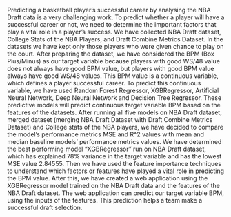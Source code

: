 Predicting a basketball player’s successful career by analysing the NBA Draft data is a very challenging work. To predict whether a player will have a successful career or not, we need to determine the important factors that play a vital role in a player’s success. We have collected NBA Draft dataset, College Stats of the NBA Players, and Draft Combine Metrics Dataset. In the datasets we have kept only those players who were given chance to play on the court. After preparing the dataset, we have considered the BPM (Box Plus/Minus) as our target variable because players with good WS/48 value does not always have good BPM value, but players with good BPM value always have good WS/48 values. This BPM value is a continuous variable, which defines a player successful career. To predict this continuous variable, we have used Random Forest Regressor, XGBRegressor, Artificial Neural Network, Deep Neural Network and Decision Tree Regressor. These predictive models will predict continuous target variable BPM based on the features of the datasets. After running all five models on NBA Draft dataset, merged dataset (merging NBA Draft Dataset with Draft Combine Metrics Dataset) and College stats of the NBA players, we have decided to compare the model’s performance metrics MSE and R^2 values with mean and median baseline models’ performance metrics values. We have determined the best performing model “XGBRegressor” run on NBA Draft dataset, which has explained 78% variance in the target variable and has the lowest MSE value 2.84555. Then we have used the feature importance techniques to understand which factors or features have played a vital role in predicting the BPM value. After this, we have created a web application using the XGBRegressor model trained on the NBA Draft data and the features of the NBA Draft dataset. The web application can predict our target variable BPM, using the inputs of the features. This prediction helps a team make a successful draft selection.
